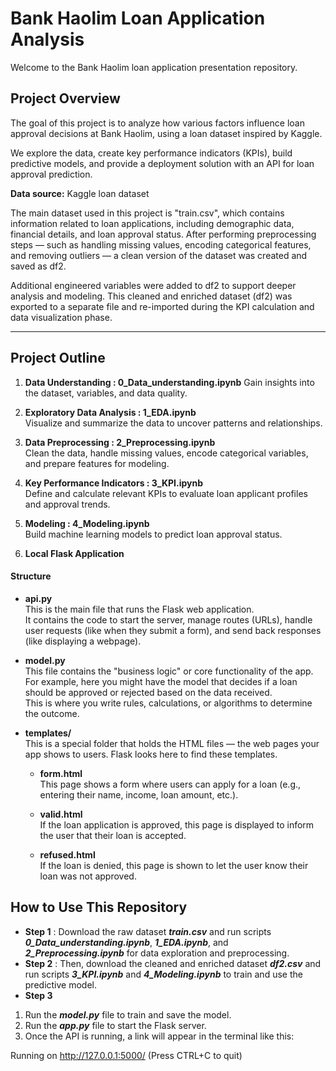 # Bank Haolim Loan Application Analysis

Welcome to the Bank Haolim loan application presentation repository.

## Project Overview

The goal of this project is to analyze how various factors influence loan approval decisions at Bank Haolim, using a loan dataset inspired by Kaggle.

We explore the data, create key performance indicators (KPIs), build predictive models, and provide a deployment solution with an API for loan approval prediction.

**Data source:** Kaggle loan dataset


The main dataset used in this project is "train.csv", which contains information related to loan applications, including demographic data, financial details, and loan approval status.
After performing preprocessing steps — such as handling missing values, encoding categorical features, and removing outliers — a clean version of the dataset was created and saved as df2.

Additional engineered variables were added to df2 to support deeper analysis and modeling. This cleaned and enriched dataset (df2) was exported to a separate file and re-imported during the KPI calculation and data visualization phase.

---
## Project Outline

1. **Data Understanding : 0_Data_understanding.ipynb** 
   Gain insights into the dataset, variables, and data quality.

2. **Exploratory Data Analysis : 1_EDA.ipynb**  
   Visualize and summarize the data to uncover patterns and relationships.

3. **Data Preprocessing : 2_Preprocessing.ipynb**  
   Clean the data, handle missing values, encode categorical variables, and prepare features for modeling.

4. **Key Performance Indicators : 3_KPI.ipynb**  
   Define and calculate relevant KPIs to evaluate loan applicant profiles and approval trends.

5. **Modeling : 4_Modeling.ipynb**  
   Build machine learning models to predict loan approval status.

6. **Local Flask Application**


#### **Structure**


- **api.py**  
  This is the main file that runs the Flask web application.  
  It contains the code to start the server, manage routes (URLs), handle user requests (like when they submit a form), and send back responses (like displaying a webpage).

- **model.py**  
  This file contains the "business logic" or core functionality of the app.  
  For example, here you might have the model that decides if a loan should be approved or rejected based on the data received.  
  This is where you write rules, calculations, or algorithms to determine the outcome.

- **templates/**  
  This is a special folder that holds the HTML files — the web pages your app shows to users. Flask looks here to find these templates.

  - **form.html**  
    This page shows a form where users can apply for a loan (e.g., entering their name, income, loan amount, etc.).

  - **valid.html**  
    If the loan application is approved, this page is displayed to inform the user that their loan is accepted.

  - **refused.html**  
    If the loan is denied, this page is shown to let the user know their loan was not approved.


## How to Use This Repository

- **Step 1** : Download the raw dataset ***train.csv*** and run scripts ***0_Data_understanding.ipynb***, ***1_EDA.ipynb***, and ***2_Preprocessing.ipynb*** for data exploration and preprocessing.
- **Step 2** : Then, download the cleaned and enriched dataset ***df2.csv*** and run scripts ***3_KPI.ipynb*** and ***4_Modeling.ipynb*** to train and use the predictive model.
- **Step 3** 
1. Run the ***model.py*** file to train and save the model.
2. Run the ***app.py*** file to start the Flask server.
3. Once the API is running, a link will appear in the terminal like this:

Running on http://127.0.0.1:5000/ (Press CTRL+C to quit)


